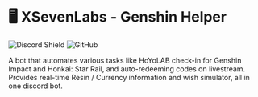 # 🖥️ XSevenLabs - Genshin Helper
![Discord Shield](https://discordapp.com/api/guilds/359611298629287936/widget.png?style=shield)
![GitHub](https://img.shields.io/github/license/AndreiX7/xsl-genshin-helper?logo=XSevenLabs)


A bot that automates various tasks like HoYoLAB check-in for Genshin Impact and Honkai: Star Rail, and auto-redeeming codes on livestream. Provides real-time Resin / Currency information and wish simulator, all in one discord bot.
